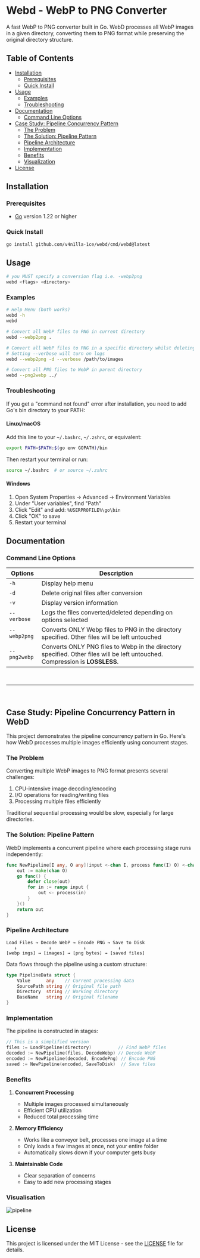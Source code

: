 # Webd - WebP to PNG Converter

A fast WebP to PNG converter built in Go. WebD processes all WebP images in a given directory, converting them to PNG format while preserving the original directory structure.

## Table of Contents

- [Installation](#installation)
  - [Prerequisites](#prerequisites)
  - [Quick Install](#quick-install)
- [Usage](#usage)
  - [Examples](#examples)
  - [Troubleshooting](#troubleshooting)
- [Documentation](#documentation)
  - [Command Line Options](#command-line-options)
- [Case Study: Pipeline Concurrency Pattern](#case-study-pipeline-concurrency-pattern-in-webd)
  - [The Problem](#the-problem)
  - [The Solution: Pipeline Pattern](#the-solution-pipeline-pattern)
  - [Pipeline Architecture](#pipeline-architecture)
  - [Implementation](#implementation)
  - [Benefits](#benefits)
  - [Visualization](#visualisation)
- [License](#license)

## Installation

### Prerequisites

- [Go](https://golang.org/doc/install) version 1.22 or higher

### Quick Install

```bash
go install github.com/v4n1lla-1ce/webd/cmd/webd@latest
```

## Usage

```bash
# you MUST specify a conversion flag i.e. -webp2png
webd <flags> <directory>
```

### Examples

```bash
# Help Menu (both works)
webd -h
webd

# Convert all WebP files to PNG in current directory
webd --webp2png .

# Convert all WebP files to PNG in a specific directory whilst deleting all original files
# Setting --verbose will turn on logs
webd --webp2png -d --verbose /path/to/images

# Convert all PNG files to WebP in parent directory
webd --png2webp ../
```

### Troubleshooting

If you get a "command not found" error after installation, you need to add Go's bin directory to your PATH:

#### Linux/macOS

Add this line to your `~/.bashrc`, `~/.zshrc`, or equivalent:

```bash
export PATH=$PATH:$(go env GOPATH)/bin
```

Then restart your terminal or run:

```bash
source ~/.bashrc  # or source ~/.zshrc
```

#### Windows

1. Open System Properties → Advanced → Environment Variables
2. Under "User variables", find "Path"
3. Click "Edit" and add: `%USERPROFILE%\go\bin`
4. Click "OK" to save
5. Restart your terminal

## Documentation

### Command Line Options

| Options      | Description                                                                                                                  |
| ------------ | ---------------------------------------------------------------------------------------------------------------------------- |
| `-h`         | Display help menu                                                                                                            |
| `-d`         | Delete original files after conversion                                                                                       |
| `-v`         | Display version information                                                                                                  |
| `--verbose`  | Logs the files converted/deleted depending on options selected                                                               |
| `--webp2png` | Converts ONLY Webp files to PNG in the directory specified. Other files will be left untouched                               |
| `--png2webp` | Converts ONLY PNG files to Webp in the directory specified. Other files will be left untouched. Compression is **LOSSLESS**. |

<br>

---

<br>

## Case Study: Pipeline Concurrency Pattern in WebD

This project demonstrates the pipeline concurrency pattern in Go. Here's how WebD processes multiple images efficiently using concurrent stages.

### The Problem

Converting multiple WebP images to PNG format presents several challenges:

1. CPU-intensive image decoding/encoding
2. I/O operations for reading/writing files
3. Processing multiple files efficiently

Traditional sequential processing would be slow, especially for large directories.

### The Solution: Pipeline Pattern

WebD implements a concurrent pipeline where each processing stage runs independently:

```go
func NewPipeline[I any, O any](input <-chan I, process func(I) O) <-chan O {
    out := make(chan O)
    go func() {
        defer close(out)
        for in := range input {
            out <- process(in)
        }
    }()
    return out
}
```

### Pipeline Architecture

```
Load Files → Decode WebP → Encode PNG → Save to Disk
   ↓            ↓            ↓            ↓
[webp imgs] → [images] → [png bytes] → [saved files]
```

Data flows through the pipeline using a custom structure:

```go
type PipelineData struct {
    Value      any    // Current processing data
    SourcePath string // Original file path
    Directory  string // Working directory
    BaseName   string // Original filename
}
```

### Implementation

The pipeline is constructed in stages:

```go
// This is a simplified version
files := LoadPipeline(directory)          // Find WebP files
decoded := NewPipeline(files, DecodeWebp) // Decode WebP
encoded := NewPipeline(decoded, EncodePng) // Encode PNG
saved := NewPipeline(encoded, SaveToDisk)  // Save files
```

### Benefits

1. **Concurrent Processing**

   - Multiple images processed simultaneously
   - Efficient CPU utilization
   - Reduced total processing time

2. **Memory Efficiency**

   - Works like a conveyor belt, processes one image at a time
   - Only loads a few images at once, not your entire folder
   - Automatically slows down if your computer gets busy

3. **Maintainable Code**
   - Clear separation of concerns
   - Easy to add new processing stages

### Visualisation

![pipeline](https://github.com/user-attachments/assets/95d7011a-b7bf-4ee8-8919-5e9af506a768)

## License

This project is licensed under the MIT License - see the [LICENSE](LICENSE) file for details.
